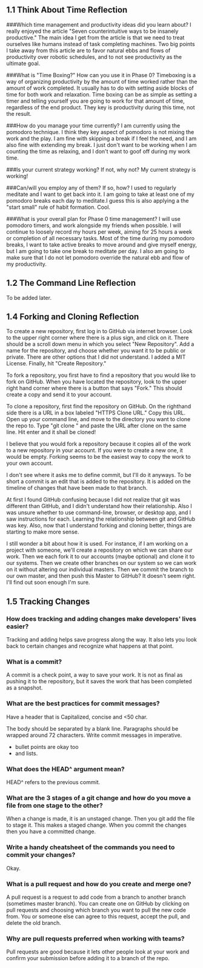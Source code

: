 ## 1.1 Think About Time Reflection

###Which time management and productivity ideas did you learn about?
I really enjoyed the article "Seven counterintuitive ways to be insanely productive." The main idea I get from the article is that we need to treat ourselves like humans instead of task completing machines. Two big points I take away from this article are to favor natural ebbs and flows of productivity over robotic schedules, and to not see productivity as the ultimate goal.

###What is "Time Boxing?" How can you use it in Phase 0?
Timeboxing is a way of organizing productivity by the amount of time worked rather than the amount of work completed. It usually has to do with setting aside blocks of time for both work and relaxation. Time boxing can be as simple as setting a timer and telling yourself you are going to work for that amount of time, regardless of the end product. They key is productivity during this time, not the result.

###How do you manage your time currently?
I am currently using the pomodoro technique. I think they key aspect of pomodoro is not mixing the work and the play. I am fine with skipping a break if I feel the need, and I am also fine with extending my break. I just don't want to be working when I am counting the time as relaxing, and I don't want to goof off during my work time.

###Is your current strategy working? If not, why not?
My current strategy is working!

###Can/will you employ any of them? If so, how?
I used to regularly meditate and I want to get back into it. I am going to take at least one of my pomodoro breaks each day to meditate.I guess this is also applying a the "start small" rule of habit formation. Cool.

###What is your overall plan for Phase 0 time management?
I will use pomodoro timers, and work alongside my friends when possible. I will continue to loosely record my hours per week, aiming for 25 hours a week or completion of all necessary tasks. Most of the time during my pomodoro breaks, I want to take active breaks to move around and give myself energy, but I am going to take one break to meditate per day. I also am going to make sure that I do not let pomodoro override the natural ebb and flow of my productivity.


## 1.2 The Command Line Reflection

To be added later.

## 1.4 Forking and Cloning Reflection
To create a new repository, first log in to GitHub via internet browser. Look to the upper right corner where there is a plus sign, and click on it. There should be a scroll down menu in which you select "New Repository". Add a name for the repository, and choose whether you want it to be public or private. There are other options that I did not understand. I added a MIT License. Finally, hit "Create Repository."

To fork a repository, you first have to find a repository that you would like to fork on GitHub. When you have located the repository, look to the upper right hand corner where there is a button that says "Fork." This should create a copy and send it to your account.

To clone a repository, first find the repository on GitHub. On the righthand side there is a URL in a box labeled "HTTPS Clone URL." Copy this URL. Open up your command line, and move to the directory you want to clone the repo to. Type "git clone " and paste the URL after clone on the same line. Hit enter and it shall be cloned!

I believe that you would fork a repository because it copies all of the work to a new repository in your account. If you were to create a new one, it would be empty. Forking seems to be the easiest way to copy the work to your own account.

I don't see where it asks me to define commit, but I'll do it anyways. To be short a commit is an edit that is added to the repository. It is added on the timeline of changes that have been made to that branch.

At first I found GitHub confusing because I did not realize that git was different than GitHub, and I didn't understand how their relationship. Also I was unsure whether to use command-line, browser, or desktop app, and I saw instructions for each. Learning the relationship between git and GitHub was key. Also, now that I understand forking and cloning better, things are starting to make more sense.

I still wonder a bit about how it is used. For instance, if I am working on a project with someone, we'll create a repository on which we can share our work. Then we each fork it to our accounts (maybe optional) and clone it to our systems. Then we create other branches on our system so we can work on it without altering our individual masters. Then we commit the branch to our own  master, and then push this Master to GitHub? It doesn't seem right. I'll find out soon enough I'm sure.

## 1.5 Tracking Changes

### How does tracking and adding changes make developers' lives easier?
  Tracking and adding helps save progress along the way. It also lets you look back to certain changes and recognize what happens at that point.

### What is a commit?
  A commit is a check point, a way to save your work. It is not as final as pushing it to the repository, but it saves the work that has been completed as a snapshot.

### What are the best practices for commit messages?
  Have a header that is Capitalized, concise and <50 char.

  The body should be separated by a blank line. Paragraphs should be wrapped around 72 characters. Write commit messages in imperative.
  * bullet points are okay too
  * and lists.

### What does the HEAD^ argument mean?
  HEAD^ refers to the previous commit.

### What are the 3 stages of a git change and how do you move a file from one stage to the other?
  When a change is made, it is an unstaged change.
  Then you git add the file to stage it. This makes a staged change.
  When you commit the changes then you have a committed change.

### Write a handy cheatsheet of the commands you need to commit your changes?
  Okay.

### What is a pull request and how do you create and merge one?
  A pull request is a request to add code from a branch to another branch (sometimes master branch). You can create one on GitHub by clicking on pull requests and choosing which branch you want to pull the new code from. You or someone else can agree to this request, accept the pull, and delete the old branch.

### Why are pull requests preferred when working with teams?
  Pull requests are good because it lets other people look at your work and confirm your submission before adding it to a branch of the repo.

